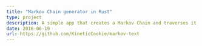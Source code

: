 ```yaml
---
title: "Markov Chain generator in Rust"
type: project
description: A simple app that creates a Markov Chain and traverses it to create new content
date: 2016-06-19
url: https://github.com/KineticCookie/markov-text
---
```

